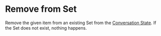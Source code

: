# Remove from Set

Remove the given item from an existing Set from the [Conversation State](/wiki/getting-started/conversation-state).  If the Set does not exist, nothing happens.

